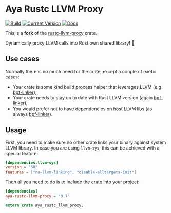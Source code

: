 # Aya Rustc LLVM Proxy

[![Build](https://github.com/aya-rs/rustc-llvm-proxy/actions/workflows/ci.yml/badge.svg)](https://github.com/aya-rs/rustc-llvm-proxy/actions/workflows/ci.yml)
[![Current Version](https://img.shields.io/crates/v/aya-rustc-llvm-proxy.svg)](https://crates.io/crates/aya-rustc-llvm-proxy)
[![Docs](https://docs.rs/aya-rustc-llvm-proxy/badge.svg)](https://docs.rs/aya-rustc-llvm-proxy)


This is a **fork** of the [rustc-llvm-proxy](https://github.com/denzp/rustc-llvm-proxy) crate.

Dynamically proxy LLVM calls into Rust own shared library! 🎉

## Use cases

Normally there is no much need for the crate, except a couple of exotic cases:

* Your crate is some kind build process helper that leverages LLVM (e.g. [bpf-linker](https://github.com/aya-rs/bpf-linker)),
* Your crate needs to stay up to date with Rust LLVM version (again [bpf-linker](https://github.com/aya-rs/bpf-linker)),
* You would prefer not to have dependencies on host LLVM libs (as always [bpf-linker](https://github.com/aya-rs/bpf-linker)).

## Usage

First, you need to make sure no other crate links your binary against system LLVM library.
In case you are using `llvm-sys`, this can be achieved with a special feature:

``` toml
[dependencies.llvm-sys]
version = "60"
features = ["no-llvm-linking", "disable-alltargets-init"]
```

Then all you need to do is to include the crate into your project:

``` toml
[dependencies]
aya-rustc-llvm-proxy = "0.7"
```

``` rust
extern crate aya_rustc_llvm_proxy;
```
